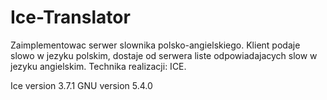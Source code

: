 # Ice-Translator

Zaimplementowac serwer slownika polsko-angielskiego. Klient podaje slowo w jezyku polskim, dostaje od serwera liste odpowiadajacych slow w jezyku angielskim. Technika realizacji: ICE.

Ice version 3.7.1
GNU version 5.4.0